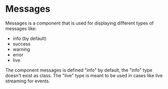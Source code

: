 # Messages

Messages is a component that is used for displaying different types of messages
like:
* info (by default)
* success
* warning
* error
* live

The component messages is defined "info" by default, the "info" type doesn't
exist as class. The "live" type is meant to be used in cases like live streaming
for events.
